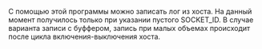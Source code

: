 С помощью этой программы можно записать лог из хоста. На данный момент получилось только при указании пустого SOCKET_ID. В случае варианта записи с буффером, запись при малых объемах происходит после цикла включения-выключения хоста.